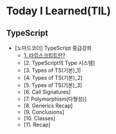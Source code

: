 # Today I Learned(TIL)

## TypeScript
* [노마드코더] TypeScript 중급강좌
  * [1. 타입스크립트란?](https://github.com/yuhyeon99/TIL/blob/master/TypeScript/%ED%83%80%EC%9E%85%EC%8A%A4%ED%81%AC%EB%A6%BD%ED%8A%B8%EB%9E%80.md)
  * [2. TypeScript의 Type 시스템]
  * [3. Types of TS(기본)_1]
  * [4. Types of TS(기본)_2]
  * [5. Types of TS(기본)_3]
  * [6. Call Signatures]
  * [7. Polymorphism(다형성)]
  * [8. Generics Recap]
  * [9. Conclusions]
  * [10. Classes]
  * [11. Recap]
